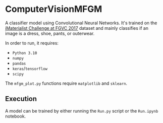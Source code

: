 # ComputerVisionMFGM

A classifier model using Convolutional Neural Networks.
It's trained on the [iMaterialist Challenge at FGVC 2017](https://www.kaggle.com/c/imaterialist-challenge-FGVC2017) dataset and mainly classifies if an image is a dress, shoe, pants, or outerwear.

In order to run, it requires:
- `Python 3.10`
- `numpy`
- `pandas`
- `keras`/`tensorflow`
- `scipy`

The `mfgm_plot.py` functions require `matplotlib` and `sklearn`.

## Execution

A model can be trained by either running the `Run.py` script or the `Run.ipynb` notebook.
